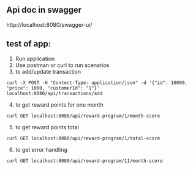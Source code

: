 ## Api doc in swagger
http://localhost:8080/swagger-ui/

## test of app:

1. Run application 
2. Use postman or curl to run scenarios 
3. to add/update transaction
```
curl -X POST -H "Content-Type: application/json" -d '{"id": 10000, "price": 1000, "customerId": "1"}'  localhost:8080/api/transactions/add
```
4. to get reward points for one month
```
curl GET localhost:8080/api/reward-program/1/month-score
```
5. to get reward points total
```
curl GET localhost:8080/api/reward-program/1/total-score
```
6. to get error handling 
```
curl GET localhost:8080/api/reward-program/11/month-score
```